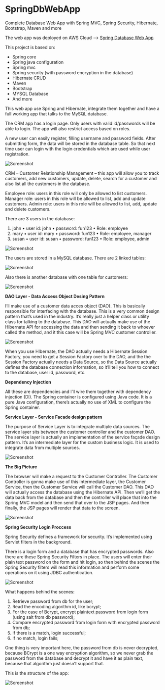 # SpringDbWebApp
Complete Database Web App with Spring MVC, Spring Security, Hibernate, Bootstrap, Maven and more 

The web app was deployed on AWS Cloud --> [Spring Database Web App](http://spring-security.us-east-2.elasticbeanstalk.com)

This project is based on:
-	Spring core
-	Spring java configuration
-	Spring mvc
-	Spring security (with password encryption in the database)
-	Hibernate CRUD
-	Maven
-	Bootstrap
-	MYSQL Database
-	And more

This web app use Spring and Hibernate, integrate them together and have a full working app that talks to the MySQL database. 

The CRM app has a login page. Only users with valid id/passwords will be able to login. The app will also restrict 
access based on roles.

A new user can easily register, filling username and password fields. After submitting form, the data will be stored 
in the database table. So that next time user can login with the login credentials which are used while user registration.

![Screenshot](login.jpg)

CRM – Customer Relationship Management – this app will allow you to track customers, add new customers, update, delete, 
search for a customer and also list all the customers in the database. 

Employee role: users in this role will only be allowed to list customers.  Manager role: users in this role will be allowed to list, 
add and update customers.  Admin role: users in this role will be allowed to list, add, update and delete customers.

There are 3 users in the database:

1.	john • user id: john • password: fun123 • Role: employee 
2.	mary • user id: mary • password: fun123 • Role: employee, manager 
3.	susan • user id: susan • password: fun123 • Role: employee, admin

![Screenshot](admin.jpg)

The users are stored in a MySQL database. There are 2 linked tables:

![Screenshot](users.jpg)

Also there is another database with one table for customers:

![Screenshot](customer.jpg)

**DAO Layer - Data Access Object Desing Pattern**

I’ll make use of a customer data acces object (DAO). This is basically responsible for interfacing with the database. 
This is a very common design pattern that’s used in the industry. It’s really just a helper class or utility class for talking 
to the database. This DAO will actually make use of the Hibernate API for accessing the data and then sending it back to whoever 
called the method, and it this case will be Spring MVC customer controller. 

![Screenshot](dao.jpg)

When you use HIbernate, the DAO actually needs a Hibernate Session Factory, you need to get a Session Factory over to the DAO, 
and the the Session Factory actually needs a Data Source, so the Data Source actually defines the database connection information,
so it’ll tell you how to connect to the database, user id, password, etc. 

**Dependency Injection**

All these are dependencies and I’ll wire them together with dependency injection (DI). The Spring container is configured using 
Java code. It is a pure Java configuration, there’s actually no use of XML to configure the Spring container.

**Service Layer - Service Facade design pattern**

The purpose of Service Layer is to integrate multiple data sources. The service layer sits between the customer controller and 
the customer DAO. The service layer is actually an implementation of the service façade design pattern. It’s an intermediate 
layer for the custom business logic. It is used to integrate data from multiple sources.  

![Screenshot](customerservice.jpg)

**The Big Picture**

The browser will make a request to the Customer Controller. The Customer Controller is gonna make use of this intermediate layer, the Customer Service, then the Customer Service will call the Customer DAO. This DAO will actually access the database using the Hibernate API. Then we’ll get the data back from the database and then the controller will place that into the Spring MVC model and then send that over to the JSP pages. And then finally, the JSP pages will render that data to the screen. 

![Screenshot](p2.png)   
 
**Spring Security Login Proccess**

Spring Security defines a framework for security. It’s implemented using Servlet filters in the background. 

There is a login form and a database that has encrypted passwords. Also there are these Spring Security Filters in place. 
The users will enter their plain text password on the form and hit login, so then behind the scenes the Spring Security 
filters will read this information and perform some operations on it using JDBC authentication.

![Screenshot](bcrypt.jpg)

What happens behind the scenes:
1.	Retrieve password from db for the user;
2.	Read the encoding algorithm id, like bcrypt;
3.	For the case of Bcrypt, encrypt plaintext password from login form (using salt from db password);
4.	Compare encrypted password from login form with encrypted password from db;
5.	If there is a match, login successful;
6.	If no match, login fails; 

One thing is very important here, the password from db is never decrypted, because BCrypt is a one way encryption algorithm, 
so we never grab the password from the database and decrypt it and have it as plain text, because that algorithm just doesn’t 
support that. 

This is the structure of the app:

![Screenshot](schema.jpg)






